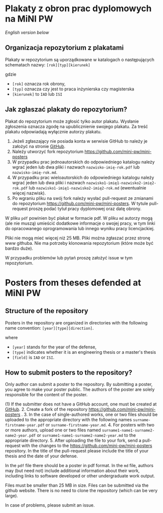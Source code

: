 # Plakaty z obron prac dyplomowych na MiNI PW

*English version below*

## Organizacja repozytorium z plakatami

Plakaty w repozytorium są uporządkowane w katalogach o następujących schematach nazwy:
`[rok][typ][kierunek]`

gdzie 

* `[rok]` oznacza rok obrony,
* `[typ]` oznacza czy jest to praca inżynierska czy magisterska
* `[kierunek]` to `IAD` lub `ISI`  

## Jak zgłaszać plakaty do repozytorium?

Plakat do repozytorium może zgłosić tylko autor plakatu. 
Wysłanie zgłoszenia oznacza zgodę na upublicznienie swojego plakatu.
Za treść plakatu odpowiadają wyłącznie autorzy plakatu.

1. Jeżeli zgłaszający nie posiada konta w serwisie GitHub to należy je założyć na stronie [GitHub](https://github.com/).
2. Należy utworzyć fork repozytorium https://github.com/mini-pw/mini-posters
3. W przypadku prac jednoautorskich do odpowiedniego katalogu należy wgrać jeden lub dwa pliki i nazwach
 `nazwisko-imię-rok.pdf` lub `nazwisko-imię-rok.md`.
3. W przypadku prac wieloautorskich do odpowiedniego katalogu należy wgrać jeden lub dwa pliki i nazwach
 `nazwisko1-imię1-nazwisko2-imię2-rok.pdf` lub `nazwisko1-imię1-nazwisko2-imię2-rok.md` (ewentualnie więcej nazwisk).
 4. Po wgraniu pliku na swój fork należy wysłać pull-request ze zmianami do repozytorium https://github.com/mini-pw/mini-posters. W tytule pull-request proszę podać tytuł pracy dyplomowej oraz datę obrony.

W pliku `pdf` powinien być plakat w formacie pdf. W pliku `md` autorzy mogą (ale nie muszą) umieścić dodatkowe informacje o swojej pracy, w tym linki do opracowanego oprogramowania lub innego wyniku pracy licencjackiej.

Pliki nie mogą mieć więcej niż 25 MB. 
Pliki można zgłaszać przez stronę www githuba. Nie ma potrzeby klonowania repozytorium (które może być bardzo duże).

W przypadku problemów lub pytań proszę założyć issue w tym repozytorium.



# Posters from theses defended at MiNI PW

## Structure of the repository

Posters in the repository are organized in directories with the following name convention:
`[year][type][direction]`.

where 

* `[year]` stands for the year of the defense,
* `[type]` indicates whether it is an engineering thesis or a master's thesis
* `[field]` is `IAD` or `ISI`.  

## How to submit posters to the repository?

Only author can submit a poster to the repository. 
By submitting a poster, you agree to make your poster public.
The authors of the poster are solely responsible for the content of the poster.

(1) If the submitter does not have a GitHub account, one must be created at [GitHub](https://github.com/).
2. Create a fork of the repository https://github.com/mini-pw/mini-posters .
3. In the case of single-authored works, one or two files should be uploaded to the appropriate directory with the following names  `surname-firstname-year.pdf` or `surname-firstname-year.md`.
4. For posters with two or more authors, upload one or two files named `surname1-name1-surname2-name2-year.pdf` or `surname1-name1-surname2-name2-year.md` to the appropriate directory. 
5. After uploading the file to your fork, send a pull-request with the changes to the https://github.com/mini-pw/mini-posters repository. In the title of the pull-request please include the title of your thesis and the date of your defense.

In the `pdf` file there should be a poster in pdf format. In the `md` file, authors may (but need not) include additional information about their work, including links to software developed or other undergraduate work output.

Files must be smaller than 25 MB in size. 
Files can be submitted via the github website. There is no need to clone the repository (which can be very large).

In case of problems, please submit an issue.

